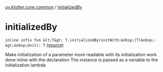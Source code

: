 [uy.klutter.core.common](index.md) / [initializedBy](.)


# initializedBy

`inline infix fun &lt;T&gt; T.initializedBy(initWith:&nbsp;(T)&nbsp;-&gt;&nbsp;Unit): T` [(source)](https://github.com/kohesive/klutter/blob/master/core-jdk6/src/main/kotlin/uy/klutter/core/common/Common.kt#L25)

Make initialization of a parameter more readable with its initialization work done inline with the declaration
The instance is passed as a variable to the initialization lambda



